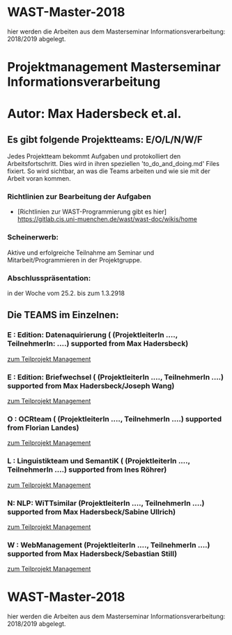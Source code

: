 # WAST-Master-2018

hier werden die Arbeiten aus dem Masterseminar Informationsverarbeitung: 2018/2019 abgelegt.
# Projektmanagement Masterseminar Informationsverarbeitung
# Autor: Max Hadersbeck et.al.


## Es gibt folgende  Projektteams: E/O/L/N/W/F

Jedes Projektteam bekommt Aufgaben und protokolliert den Arbeitsfortschritt. Dies wird in ihren speziellen 'to_do_and_doing.md' Files fixiert. So wird sichtbar, an was die Teams arbeiten und wie sie mit der Arbeit voran kommen.

### Richtlinien zur Bearbeitung der Aufgaben

* [Richtlinien zur WAST-Programmierung gibt es hier] https://gitlab.cis.uni-muenchen.de/wast/wast-doc/wikis/home

### Scheinerwerb:
Aktive und erfolgreiche Teilnahme am Seminar und Mitarbeit/Programmieren in der Projektgruppe. 

### Abschlusspräsentation:
in der Woche vom 25.2. bis zum 1.3.2918

## Die TEAMS im Einzelnen:  

###  E : Edition: Datenaquirierung  ( (ProjektleiterIn ...., TeilnehmerIn: ....) supported from  Max Hadersbeck)
[zum Teilprojekt Management](/E_data/README.md)

###  E : Edition: Briefwechsel  ( (ProjektleiterIn ...., TeilnehmerIn ....) supported from  Max Hadersbeck/Joseph Wang)
[zum Teilprojekt Management](/E_Brief/README.md)

### O : OCRteam ( (ProjektleiterIn ...., TeilnehmerIn ....) supported from Florian Landes)
[zum Teilprojekt Management](/O_ocr/README.md)

### L : Linguistikteam und SemantiK ( (ProjektleiterIn ...., TeilnehmerIn ....) supported from  Ines Röhrer)
[zum Teilprojekt Management](/L_brief/README.md)

### N: NLP: WiTTsimilar  (ProjektleiterIn ...., TeilnehmerIn ....) supported from  Max Hadersbeck/Sabine Ullrich)
[zum Teilprojekt Management](/N_sim/README.md)

### W : WebManagement (ProjektleiterIn ...., TeilnehmerIn ....)  supported from  Max Hadersbeck/Sebastian Still)   
[zum Teilprojekt Management](/W_web/README.md)


# WAST-Master-2018

hier werden die Arbeiten aus dem Masterseminar Informationsverarbeitung: 2018/2019 abgelegt.